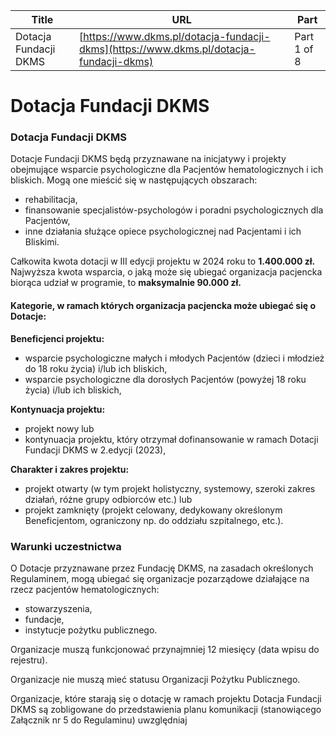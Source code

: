 | **Title**       | **URL**           | **Part**              |
|-----------------|-------------------|-----------------------|
| Dotacja Fundacji DKMS         | [https://www.dkms.pl/dotacja-fundacji-dkms](https://www.dkms.pl/dotacja-fundacji-dkms)    | Part 1 of 8          |

# Dotacja Fundacji DKMS

### Dotacja Fundacji DKMS


Dotacje Fundacji DKMS będą przyznawane na inicjatywy i projekty obejmujące wsparcie psychologiczne dla Pacjentów hematologicznych i ich bliskich. Mogą one mieścić się w następujących obszarach:


* rehabilitacja,
* finansowanie specjalistów\-psychologów i poradni psychologicznych dla Pacjentów,
* inne działania służące opiece psychologicznej nad Pacjentami i ich Bliskimi.


Całkowita kwota dotacji w III edycji projektu w 2024 roku to **1\.400\.000 zł.** Najwyższa kwota wsparcia, o jaką może się ubiegać organizacja pacjencka biorąca udział w programie, to **maksymalnie 90\.000 zł.**


#### Kategorie, w ramach których organizacja pacjencka może ubiegać się o Dotacje:


**Beneficjenci projektu:**


* wsparcie psychologiczne małych i młodych Pacjentów (dzieci i młodzież do 18 roku życia) i/lub ich bliskich,
* wsparcie psychologiczne dla dorosłych Pacjentów (powyżej 18 roku życia) i/lub ich bliskich,


**Kontynuacja projektu:**


* projekt nowy lub
* kontynuacja projektu, który otrzymał dofinansowanie w ramach Dotacji Fundacji DKMS w 2\.edycji (2023\),


**Charakter i zakres projektu:**


* projekt otwarty (w tym projekt holistyczny, systemowy, szeroki zakres działań, różne grupy odbiorców etc.) lub
* projekt zamknięty (projekt celowany, dedykowany określonym Beneficjentom, ograniczony np. do oddziału szpitalnego, etc.).



### Warunki uczestnictwa


O Dotacje przyznawane przez Fundację DKMS, na zasadach określonych Regulaminem, mogą ubiegać się organizacje pozarządowe działające na rzecz pacjentów hematologicznych:


* stowarzyszenia,
* fundacje,
* instytucje pożytku publicznego.


Organizacje muszą funkcjonować przynajmniej 12 miesięcy (data wpisu do rejestru).


Organizacje nie muszą mieć statusu Organizacji Pożytku Publicznego. 


Organizacje, które starają się o dotację w ramach projektu Dotacja Fundacji DKMS są zobligowane do przedstawienia planu komunikacji (stanowiącego Załącznik nr 5 do Regulaminu) uwzględniaj
